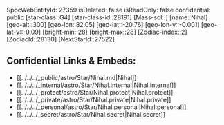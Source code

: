 ﻿---
location: [-20.76,-82.05,300]
type: Star
tags:
- astro/Star

---
SpocWebEntityId: 27359
isDeleted: false
isReadOnly: false
confidential: public
[star-class::G4]
[star-class-id::28191]
[Mass-sol::]
[name::Nihal]
[geo-alt::300]
[geo-lon::82.05]
[geo-lat::-20.76]
[geo-lon-v::-0.001]
[geo-lat-v::-0.09]
[bright-min::28]
[bright-max::28]
[Zodiac-index::2]
[ZodiacId::28130]
[NextStarId::27522]



## Confidential Links & Embeds: 
- [[../../../_public/astro/Star/Nihal.md|Nihal]] 
- [[../../../_internal/astro/Star/Nihal.internal|Nihal.internal]] 
- [[../../../_protect/astro/Star/Nihal.protect|Nihal.protect]] 
- [[../../../_private/astro/Star/Nihal.private|Nihal.private]] 
- [[../../../_personal/astro/Star/Nihal.personal|Nihal.personal]] 
- [[../../../_secret/astro/Star/Nihal.secret|Nihal.secret]] 
